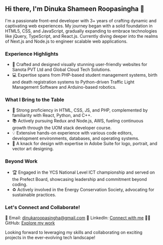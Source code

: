 ## Hi there, I'm Dinuka Shameen Roopasingha 👋

I'm a passionate front-end developer with 3+ years of crafting dynamic and captivating web experiences. My journey began with a solid foundation in HTML5, CSS, and JavaScript, gradually expanding to embrace technologies like jQuery, TypeScript, and React.js. Currently diving deeper into the realms of Next.js and Node.js to engineer scalable web applications.

### Experience Highlights
- 🚀 Crafted and designed visually stunning user-friendly websites for Sanota PVT Ltd and Global Cloud Tech Solutions.
- 💻 Expertise spans from PHP-based student management systems, birth and death registration systems to Python-driven Traffic Light Management Software and Arduino-based robotics.

### What I Bring to the Table
- 🌟 Strong proficiency in HTML, CSS, JS, and PHP, complemented by familiarity with React, Python, and C++.
- 📚 Actively pursuing Redux and Node.js, AWS, fueling continuous growth through the UOM stack developer course.
- 💡 Extensive hands-on experience with various code editors, development environments, databases, and operating systems.
- 🎨 A knack for design with expertise in Adobe Suite for logo, portrait, and vector art designing.

### Beyond Work
- 🏆 Engaged in the YCS National Level ICT championship and served on the Prefect Board, showcasing leadership and commitment beyond coding.
- ♻️ Actively involved in the Energy Conservation Society, advocating for sustainable practices.

### Let's Connect and Collaborate!
📧 Email: dinukaroopasingha@gmail.com
🔗 LinkedIn: [Connect with me](https://www.linkedin.com/in/dinuka-shameen-8b75611a1)
👨‍💻 GitHub: [Explore my work](https://github.com/dinukaroopasingha)

Looking forward to leveraging my skills and collaborating on exciting projects in the ever-evolving tech landscape!
